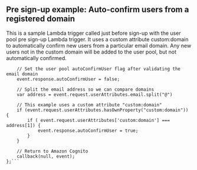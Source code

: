 ## Pre sign-up example: Auto-confirm users from a registered domain

This is a sample Lambda trigger called just before sign-up with the user pool pre sign-up Lambda trigger. It uses a custom attribute custom:domain to automatically confirm new users from a particular email domain. Any new users not in the custom domain will be added to the user pool, but not automatically confirmed.

```exports.handler = (event, context, callback) => {
    // Set the user pool autoConfirmUser flag after validating the email domain
    event.response.autoConfirmUser = false;

    // Split the email address so we can compare domains
    var address = event.request.userAttributes.email.split("@")
    
    // This example uses a custom attribute "custom:domain"
    if (event.request.userAttributes.hasOwnProperty("custom:domain")) {
        if ( event.request.userAttributes['custom:domain'] === address[1]) {
            event.response.autoConfirmUser = true;
        }
    }

    // Return to Amazon Cognito
    callback(null, event);
};```